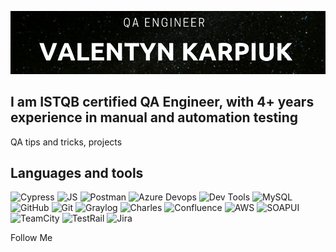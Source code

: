 [![Header](https://github.com/ValentynKarpiuk/valentynkarpiuk/blob/main/assets/header.png)](https://www.linkedin.com/in/valentyn-karpiuk/)

## I am ISTQB certified QA Engineer, with 4+ years experience in manual and automation testing

QA tips and tricks, projects

## Languages and tools
![Cypress](https://img.shields.io/badge/Cypress-black?logo=cypress)
![JS](https://img.shields.io/badge/javascript-blue?logo=javascript)
![Postman](https://img.shields.io/badge/Postman-black?logo=postman)
![Azure Devops](https://img.shields.io/badge/AzureDevOps-black?logo=azuredevops)
![Dev Tools](https://img.shields.io/badge/DevTools-black?logo=devtools)
![MySQL](https://img.shields.io/badge/MySQL-black?logo=MySQL)
![GitHub](https://img.shields.io/badge/GitHub-181717?logo=github)
![Git](https://img.shields.io/badge/Git-181717?logo=git)
![Graylog](https://img.shields.io/badge/Graylog-181717?logo=graylog)
![Charles](https://img.shields.io/badge/Charles-181717?logo=charles)
![Confluence](https://img.shields.io/badge/Confluence-172B4D?logo=confluence)
![AWS](https://img.shields.io/badge/AWS-FF9900?logo=aws)
![SOAPUI](https://img.shields.io/badge/SOAPUI-181717?logo=SOAPUI)
![TeamCity](https://img.shields.io/badge/TeamCity-000000?logo=teamcity)
![TestRail](https://img.shields.io/badge/TestRail-000000?logo=testrail)
![Jira](https://img.shields.io/badge/Jira-0052CC?logo=jira)

Follow Me 